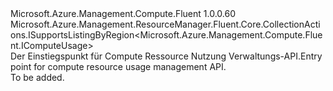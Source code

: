 <Type Name="IComputeUsages" FullName="Microsoft.Azure.Management.Compute.Fluent.IComputeUsages">
  <TypeSignature Language="C#" Value="public interface IComputeUsages : Microsoft.Azure.Management.ResourceManager.Fluent.Core.CollectionActions.ISupportsListingByRegion&lt;Microsoft.Azure.Management.Compute.Fluent.IComputeUsage&gt;" />
  <TypeSignature Language="ILAsm" Value=".class public interface auto ansi abstract IComputeUsages implements class Microsoft.Azure.Management.ResourceManager.Fluent.Core.CollectionActions.ISupportsListingByRegion`1&lt;class Microsoft.Azure.Management.Compute.Fluent.IComputeUsage&gt;" />
  <TypeSignature Language="DocId" Value="T:Microsoft.Azure.Management.Compute.Fluent.IComputeUsages" />
  <TypeSignature Language="VB.NET" Value="Public Interface IComputeUsages&#xA;Implements ISupportsListingByRegion(Of IComputeUsage)" />
  <TypeSignature Language="F#" Value="type IComputeUsages = interface&#xA;    interface ISupportsListingByRegion&lt;IComputeUsage&gt;" />
  <AssemblyInfo>
    <AssemblyName>Microsoft.Azure.Management.Compute.Fluent</AssemblyName>
    <AssemblyVersion>1.0.0.60</AssemblyVersion>
  </AssemblyInfo>
  <Interfaces>
    <Interface>
      <InterfaceName>Microsoft.Azure.Management.ResourceManager.Fluent.Core.CollectionActions.ISupportsListingByRegion&lt;Microsoft.Azure.Management.Compute.Fluent.IComputeUsage&gt;</InterfaceName>
    </Interface>
  </Interfaces>
  <Docs>
    <summary>
            <span data-ttu-id="ed010-101">Der Einstiegspunkt für Compute Ressource Nutzung Verwaltungs-API.</span><span class="sxs-lookup"><span data-stu-id="ed010-101">Entry point for compute resource usage management API.</span></span>
            </summary>
    <remarks>To be added.</remarks>
  </Docs>
  <Members />
</Type>
